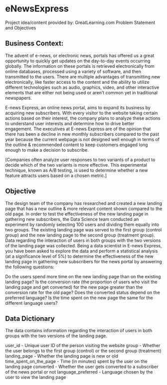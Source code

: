# eNewsExpress
Project idea/content provided by: GreatLearning.com
Problem Statement and Objectives

## Business Context:

The advent of e-news, or electronic news, portals has offered us a great opportunity to quickly get updates on the day-to-day events occurring globally. The information on these portals is retrieved electronically from online databases, processed using a variety of software, and then transmitted to the users. There are multiple advantages of transmitting new electronically, like faster access to the content and the ability to utilize different technologies such as audio, graphics, video, and other interactive elements that are either not being used or aren’t common yet in traditional newspapers.

E-news Express, an online news portal, aims to expand its business by acquiring new subscribers. With every visitor to the website taking certain actions based on their interest, the company plans to analyze these actions to understand user interests and determine how to drive better engagement. The executives at E-news Express are of the opinion that there has been a decline in new monthly subscribers compared to the past year because the current webpage is not designed well enough in terms of the outline & recommended content to keep customers engaged long enough to make a decision to subscribe.

[Companies often analyze user responses to two variants of a product to decide which of the two variants is more effective. This experimental technique, known as A/B testing, is used to determine whether a new feature attracts users based on a chosen metric.]

## Objective

The design team of the company has researched and created a new landing page that has a new outline & more relevant content shown compared to the old page. In order to test the effectiveness of the new landing page in gathering new subscribers, the Data Science team conducted an experiment by randomly selecting 100 users and dividing them equally into two groups. The existing landing page was served to the first group (control group) and the new landing page to the second group (treatment group). Data regarding the interaction of users in both groups with the two versions of the landing page was collected. Being a data scientist in E-news Express, you have been asked to explore the data and perform a statistical analysis (at a significance level of 5%) to determine the effectiveness of the new landing page in gathering new subscribers for the news portal by answering the following questions:

Do the users spend more time on the new landing page than on the existing landing page?
Is the conversion rate (the proportion of users who visit the landing page and get converted) for the new page greater than the conversion rate for the old page?
Does the converted status depend on the preferred language?
Is the time spent on the new page the same for the different language users?

## Data Dictionary

The data contains information regarding the interaction of users in both groups with the two versions of the landing page.

user_id - Unique user ID of the person visiting the website
group - Whether the user belongs to the first group (control) or the second group (treatment)
landing_page - Whether the landing page is new or old
time_spent_on_the_page - Time (in minutes) spent by the user on the landing page
converted - Whether the user gets converted to a subscriber of the news portal or not
language_preferred - Language chosen by the user to view the landing page

